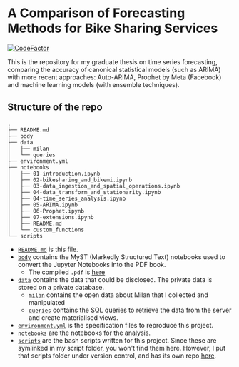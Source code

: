 # A Comparison of Forecasting Methods for Bike Sharing Services

[![CodeFactor](https://www.codefactor.io/repository/github/baggiponte/thesis-forecasting/badge?s=15440e769166c9c9571f2d7b8d3c7fcdcf5c9ecb)](https://www.codefactor.io/repository/github/baggiponte/thesis-forecasting)

This is the repository for my graduate thesis on time series forecasting, comparing the accuracy of canonical statistical models (such as ARIMA) with more recent approaches: Auto-ARIMA, Prophet by Meta (Facebook) and machine learning models (with ensemble techniques).

## Structure of the repo

```bash.
.
├── README.md
├── body
├── data
│   ├── milan
│   └── queries
├── environment.yml
├── notebooks
│   ├── 01-introduction.ipynb
│   ├── 02-bikesharing_and_bikemi.ipynb
│   ├── 03-data_ingestion_and_spatial_operations.ipynb
│   ├── 04-data_transform_and_stationarity.ipynb
│   ├── 04-time_series_analysis.ipynb
│   ├── 05-ARIMA.ipynb
│   ├── 06-Prophet.ipynb
│   ├── 07-extensions.ipynb
│   ├── README.md
│   └── custom_functions
└── scripts
```

* [`README.md`](https://github.com/baggiponte/thesis-forecasting/tree/main/README.md) is this file.
* [`body`](https://github.com/baggiponte/thesis-forecasting/tree/main/body) contains the MyST (Markedly Structured Text) notebooks used to convert the Jupyter Notebooks into the PDF book.
    * The compiled `.pdf` is [here](https://github.com/baggiponte/thesis-forecasting/blob/main/body/_build/latex/thesis-bike_sharing_forecasting.pdf)
* [`data`](https://github.com/baggiponte/thesis-forecasting/tree/main/data) contains the data that could be disclosed. The private data is stored on a private database.
  * [`milan`](https://github.com/baggiponte/thesis-forecasting/tree/main/data/milan) contains the open data about Milan that I collected and manipulated
  * [`queries`](https://github.com/baggiponte/thesis-forecasting/tree/main/data/queries) contains the SQL queries to retrieve the data from the server and create materialised views.
* [`environment.yml`](https://github.com/baggiponte/thesis-forecasting/tree/main/environment.yml) is the specification files to reproduce this project.
* [`notebooks`](https://github.com/baggiponte/thesis-forecasting/tree/main/environment.yml) are the notebooks for the analysis.
* [`scripts`](https://github.com/baggiponte/thesis-forecasting/tree/main/scripts) are the bash scripts written for this project. Since these are symlinked in my script folder, you won't find them here. However, I put that scripts folder under version control, and has its own repo [here](https://github.com/baggiponte/scripts).
